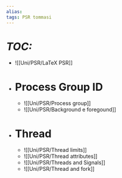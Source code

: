 ```yaml
---
alias:
tags: PSR tommasi
---
```


# *TOC:*

- ![[Uni/PSR/LaTeX PSR]]

- # Process Group ID
	- ![[Uni/PSR/Process group]]
	- ![[Uni/PSR/Background e foregound]]

- # Thread
	- ![[Uni/PSR/Thread limits]]
	- ![[Uni/PSR/Thread attributes]]
	- ![[Uni/PSR/Threads and Signals]]
	- ![[Uni/PSR/Thread and fork]]